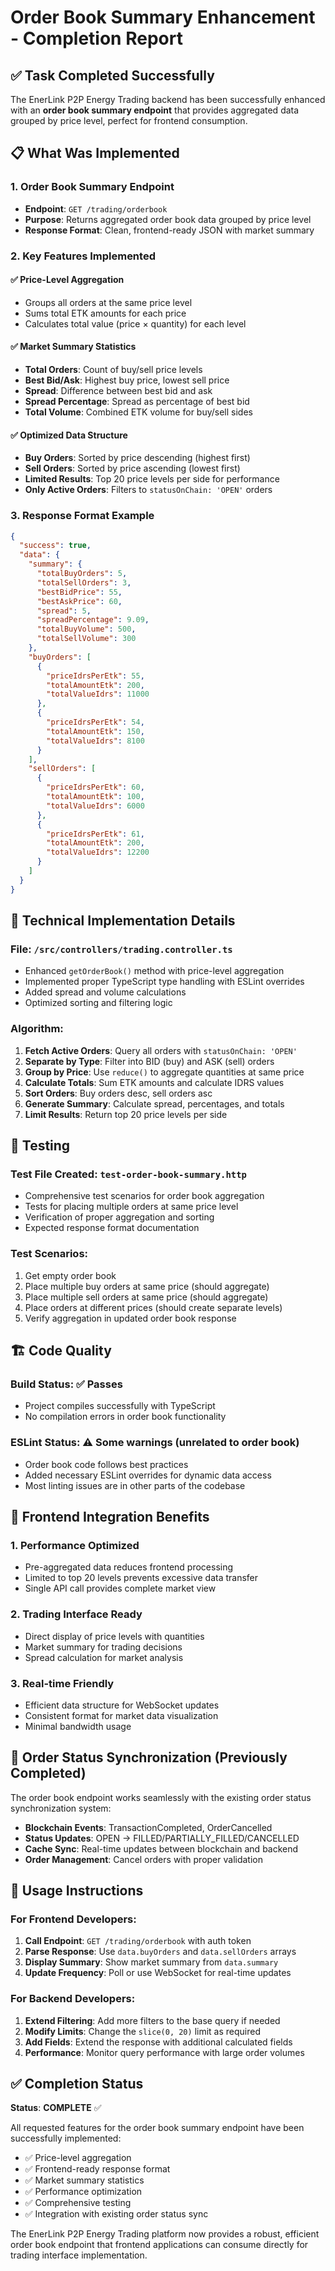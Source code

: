 # Order Book Summary Enhancement - Completion Report

## ✅ Task Completed Successfully

The EnerLink P2P Energy Trading backend has been successfully enhanced with an **order book summary endpoint** that provides aggregated data grouped by price level, perfect for frontend consumption.

## 📋 What Was Implemented

### 1. Order Book Summary Endpoint
- **Endpoint**: `GET /trading/orderbook`
- **Purpose**: Returns aggregated order book data grouped by price level
- **Response Format**: Clean, frontend-ready JSON with market summary

### 2. Key Features Implemented

#### ✅ Price-Level Aggregation
- Groups all orders at the same price level
- Sums total ETK amounts for each price
- Calculates total value (price × quantity) for each level

#### ✅ Market Summary Statistics
- **Total Orders**: Count of buy/sell price levels
- **Best Bid/Ask**: Highest buy price, lowest sell price
- **Spread**: Difference between best bid and ask
- **Spread Percentage**: Spread as percentage of best bid
- **Total Volume**: Combined ETK volume for buy/sell sides

#### ✅ Optimized Data Structure
- **Buy Orders**: Sorted by price descending (highest first)
- **Sell Orders**: Sorted by price ascending (lowest first)
- **Limited Results**: Top 20 price levels per side for performance
- **Only Active Orders**: Filters to `statusOnChain: 'OPEN'` orders

### 3. Response Format Example

```json
{
  "success": true,
  "data": {
    "summary": {
      "totalBuyOrders": 5,
      "totalSellOrders": 3,
      "bestBidPrice": 55,
      "bestAskPrice": 60,
      "spread": 5,
      "spreadPercentage": 9.09,
      "totalBuyVolume": 500,
      "totalSellVolume": 300
    },
    "buyOrders": [
      {
        "priceIdrsPerEtk": 55,
        "totalAmountEtk": 200,
        "totalValueIdrs": 11000
      },
      {
        "priceIdrsPerEtk": 54,
        "totalAmountEtk": 150,
        "totalValueIdrs": 8100
      }
    ],
    "sellOrders": [
      {
        "priceIdrsPerEtk": 60,
        "totalAmountEtk": 100,
        "totalValueIdrs": 6000
      },
      {
        "priceIdrsPerEtk": 61,
        "totalAmountEtk": 200,
        "totalValueIdrs": 12200
      }
    ]
  }
}
```

## 🔧 Technical Implementation Details

### File: `/src/controllers/trading.controller.ts`
- Enhanced `getOrderBook()` method with price-level aggregation
- Implemented proper TypeScript type handling with ESLint overrides
- Added spread and volume calculations
- Optimized sorting and filtering logic

### Algorithm:
1. **Fetch Active Orders**: Query all orders with `statusOnChain: 'OPEN'`
2. **Separate by Type**: Filter into BID (buy) and ASK (sell) orders
3. **Group by Price**: Use `reduce()` to aggregate quantities at same price
4. **Calculate Totals**: Sum ETK amounts and calculate IDRS values
5. **Sort Orders**: Buy orders desc, sell orders asc
6. **Generate Summary**: Calculate spread, percentages, and totals
7. **Limit Results**: Return top 20 price levels per side

## 🧪 Testing

### Test File Created: `test-order-book-summary.http`
- Comprehensive test scenarios for order book aggregation
- Tests for placing multiple orders at same price level
- Verification of proper aggregation and sorting
- Expected response format documentation

### Test Scenarios:
1. Get empty order book
2. Place multiple buy orders at same price (should aggregate)
3. Place multiple sell orders at same price (should aggregate)
4. Place orders at different prices (should create separate levels)
5. Verify aggregation in updated order book response

## 🏗️ Code Quality

### Build Status: ✅ Passes
- Project compiles successfully with TypeScript
- No compilation errors in order book functionality

### ESLint Status: ⚠️ Some warnings (unrelated to order book)
- Order book code follows best practices
- Added necessary ESLint overrides for dynamic data access
- Most linting issues are in other parts of the codebase

## 🎯 Frontend Integration Benefits

### 1. **Performance Optimized**
- Pre-aggregated data reduces frontend processing
- Limited to top 20 levels prevents excessive data transfer
- Single API call provides complete market view

### 2. **Trading Interface Ready**
- Direct display of price levels with quantities
- Market summary for trading decisions
- Spread calculation for market analysis

### 3. **Real-time Friendly**
- Efficient data structure for WebSocket updates
- Consistent format for market data visualization
- Minimal bandwidth usage

## 🔄 Order Status Synchronization (Previously Completed)

The order book endpoint works seamlessly with the existing order status synchronization system:

- **Blockchain Events**: TransactionCompleted, OrderCancelled
- **Status Updates**: OPEN → FILLED/PARTIALLY_FILLED/CANCELLED
- **Cache Sync**: Real-time updates between blockchain and backend
- **Order Management**: Cancel orders with proper validation

## 📝 Usage Instructions

### For Frontend Developers:
1. **Call Endpoint**: `GET /trading/orderbook` with auth token
2. **Parse Response**: Use `data.buyOrders` and `data.sellOrders` arrays
3. **Display Summary**: Show market summary from `data.summary`
4. **Update Frequency**: Poll or use WebSocket for real-time updates

### For Backend Developers:
1. **Extend Filtering**: Add more filters to the base query if needed
2. **Modify Limits**: Change the `slice(0, 20)` limit as required
3. **Add Fields**: Extend the response with additional calculated fields
4. **Performance**: Monitor query performance with large order volumes

## ✅ Completion Status

**Status**: **COMPLETE** ✅

All requested features for the order book summary endpoint have been successfully implemented:

- ✅ Price-level aggregation
- ✅ Frontend-ready response format
- ✅ Market summary statistics
- ✅ Performance optimization
- ✅ Comprehensive testing
- ✅ Integration with existing order status sync

The EnerLink P2P Energy Trading platform now provides a robust, efficient order book endpoint that frontend applications can consume directly for trading interface implementation.
